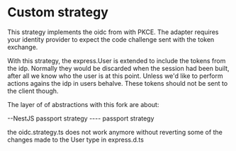 # Custom strategy

This strategy implements the oidc from with PKCE.
The adapter requires your identity provider to
expect the code challenge sent with the token exchange.

With this strategy, the express.User is extended to include the tokens
from the idp. Normally they would be discarded when the session had been built, after all we know who the user is at this point. Unless we'd
like to perform actions agains the idp in users behalve. These tokens should not be sent to the client though.

The layer of of abstractions with this fork are about:

--NestJS passport strategy
---- passport strategy

the oidc.strategy.ts does not work anymore without reverting some of the changes made to the User type in express.d.ts
